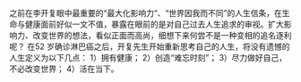之前在李开复眼中最重要的“最大化影响力”、“世界因我而不同”的人生信条，在生命与健康面前好似一文不值，暴露在眼前的是对自己过去人生追求的审视。扩大影响力、改变世界的想法，看似正面而高尚，细想下来何尝不是一种变相的追名逐利呢？
在52 岁确诊淋巴癌之后，开复先生开始重新思考自己的人生，将没有遗憾的人生定义为以下几点：
1）拥有健康；
2）创造“难忘时刻”；
3）尽力做好自己，不必改变世界；
4）活在当下。
